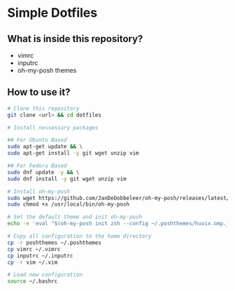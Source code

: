 # Simple Dotfiles

## What is inside this repository?

- vimrc
- inputrc
- oh-my-posh themes

## How to use it?

```sh
# Clone this repository
git clone <url> && cd dotfiles
```
  
```sh
# Install nessessary packages

## For Ubuntu Based
sudo apt-get update && \
sudo apt-get install -y git wget unzip vim

## For Fedora Based
sudo dnf update -y && \
sudo dnf install -y git wget unzip vim
```

```sh
# Install oh-my-posh
sudo wget https://github.com/JanDeDobbeleer/oh-my-posh/releases/latest/download/posh-linux-amd64 -O /usr/local/bin/oh-my-posh && \
sudo chmod +x /usr/local/bin/oh-my-posh
```

```sh
# Set the default theme and init oh-my-posh
echo -e 'eval "$(oh-my-posh init zsh --config ~/.poshthemes/huvix.omp.json)" \nalias cl="clear"' >> ~/.bashrc
```

```sh
# Copy all configuration to the home directory
cp -r poshthemes ~/.poshthemes
cp vimrc ~/.vimrc
cp inputrc ~/.inputrc
cp -r vim ~/.vim
```

```sh
# Load new configuration
source ~/.bashrc
```